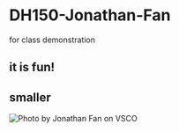 # DH150-Jonathan-Fan
for class demonstration


## it is fun!

## smaller

![Photo by Jonathan Fan on VSCO](https://vsco.co/1v1/media/59e281fe2549c2586c000003)
